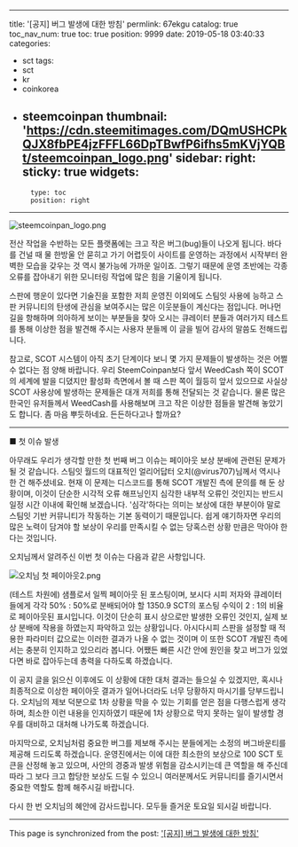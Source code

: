 
---
title: '[공지] 버그 발생에 대한 방침'
permlink: 67ekgu
catalog: true
toc_nav_num: true
toc: true
position: 9999
date: 2019-05-18 03:40:33
categories:
- sct
tags:
- sct
- kr
- coinkorea
- steemcoinpan
thumbnail: 'https://cdn.steemitimages.com/DQmUSHCPkQJX8fbPE4jzFFFL66DpTBwfP6ifhs5mKVjYQBt/steemcoinpan_logo.png'
sidebar:
    right:
        sticky: true
widgets:
    -
        type: toc
        position: right
---


![steemcoinpan_logo.png](https://cdn.steemitimages.com/DQmUSHCPkQJX8fbPE4jzFFFL66DpTBwfP6ifhs5mKVjYQBt/steemcoinpan_logo.png)

전산 작업을 수반하는 모든 플랫폼에는 크고 작은 버그(bug)들이 나오게 됩니다. 바다를 건널 때 물 한방울 안 묻히고 가기 어렵듯이 사이트를 운영하는 과정에서 시작부터 완벽한 모습을 갖우는 것 역시 불가능에 가까운 일이죠. 그렇기 때문에 운영 초반에는 각종 오류를 잡아내기 위한 모니터링 작업에 많은 힘을 기울이게 됩니다.

스판에 행운이 있다면 기술진을 포함한 저희 운영진 이외에도 스팀잇 사용에 능하고 스판 커뮤니티의 탄생에 관심을 보여주시는  많은 이웃분들이 계신다는 점입니다. 머나먼 길을 항해하며 의아하게 보이는 부분들을 찾아 오시는 큐레이터 분들과 여러가지 테스트를 통해 이상한 점을 발견해 주시는 사용자 분들께 이 글을 빌어 감사의 말씀도 전해드립니다.

참고로, SCOT 시스템이 아직 초기 단계이다 보니 몇 가지 문제들이 발생하는 것은 어쩔 수 없다는 점 양해 바랍니다. 우리 SteemCoinpan보다 앞서 WeedCash 쪽이 SCOT의 세계에 발을 디뎠지만 활성화 측면에서 볼 때 스판 쪽이 월등히 앞서 있으므로 사실상 SCOT 사용상에 발생하는 문제들은 대개 저희를 통해 전달되는 것 같습니다. 물론 많은 한국인 유저들께서 WeedCash를 사용해보며 크고 작은 이상한 점들을 발견해 놓았기도 합니다. 좀 마음 뿌듯하네요. 든든하다고나 할까요?  

---

■ 첫 이슈 발생

아무래도 우리가 생각할 만한 첫 번째 버그 이슈는 페이아웃 보상 분배에 관련된 문제가 될 것 같습니다. 스팀잇 월드의 대표적인 얼리어답터 오치(@virus707)님께서 역시나 한 건 해주셨네요. 현재 이 문제는 디스코드를 통해 SCOT 개발진 측에 문의를 해 둔 상황이며, 이것이 단순한 시각적 오류 해프닝인지 심각한 내부적 오류인 것인지는 반드시 일정 시간 이내에 확인해 보겠습니다. '심각'하다는 의미는 보상에 대한 부분이야 말로 스팀잇 기반 커뮤니티가 작동하는 기본 동력이기 때문입니다. 쉽게 얘기하자면 우리의 많은 노력이 담겨야 할 보상이 우리를 만족시킬 수 없는 당혹스런 상황 만큼은 막아야 한다는 것입니다.

오치님께서 알려주신 이번 첫 이슈는 다음과 같은 사항입니다. 

![오치님 첫 페이아웃2.png](https://cdn.steemitimages.com/DQmc4YGUEE6UiZfmaEUCHNkri9AzjC6jABaQnb7Vk8C7tto/%EC%98%A4%EC%B9%98%EB%8B%98%20%EC%B2%AB%20%ED%8E%98%EC%9D%B4%EC%95%84%EC%9B%832.png)

(테스트 차원에) 샘플로서 일찍 페이아웃 된 포스팅이며, 보시다 시피 저자와 큐레이터들에게 각각 50% : 50%로 분배되어야 할 1350.9 SCT의 포스팅 수익이 2 : 1의 비율로 페이아웃된 표시입니다. 이것이 단순히 표시 상으로만 발생한 오류인 것인지, 실제 보상 분배에 작용을 하였는지 파악하고 있는 상황입니다. 아시다시피 스판을 설정할 때 적용한 파라미터 값으로는 이러한 결과가 나올 수 없는 것이며 이 또한 SCOT 개발진 측에서는 충분히 인지하고 있으리라 봅니다. 어쨌든 빠른 시간 안에 원인을 찾고 버그가 있었다면 바로 잡아두는데 총력을 다하도록 하겠습니다. 

이 공지 글을 읽으신 이후에도 이 상황에 대한 대처 결과는 들으실 수 있겠지만, 혹시나 최종적으로 이상한 페이아웃 결과가 일어나더라도 너무 당황하지 마시기를 당부드립니다. 오치님의 제보 덕분으로 1차 상황을 막을 수 있는 기회를 얻은 점을 다행스럽게 생각하며, 최소한 이런 내용을 인지하였기 때문에 1차 상황으로 막지 못하는 일이 발생할 경우를 대비하고 대처해 나가도록 하겠습니다.

마지막으로, 오치님처럼 중요한 버그를 제보해 주시는 분들에게는 소정의 버그바운티를 제공해 드리도록 하겠습니다. 운영진에서는 이에 대한 최소한의 보상으로 100 SCT 토큰을 산정해 놓고 있으며, 사안의 경중과 발생 위험을 감소시키는데 큰 역할을 해 주신데 따라 그 보다 크고 합당한 보상도 드릴 수 있으니 여러분께서도 커뮤니티를 즐기시면서 중요한 역할도 함께 해주시길 바랍니다.

다시 한 번 오치님의 혜안에 감사드립니다. 모두들 즐거운 토요일 되시길 바랍니다.

- - -

This page is synchronized from the post: ['[공지] 버그 발생에 대한 방침'](https://steemit.com/@sct/67ekgu)
